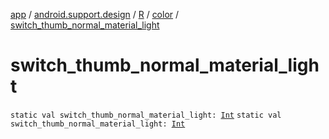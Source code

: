 [app](../../../index.md) / [android.support.design](../../index.md) / [R](../index.md) / [color](index.md) / [switch_thumb_normal_material_light](./switch_thumb_normal_material_light.md)

# switch_thumb_normal_material_light

`static val switch_thumb_normal_material_light: `[`Int`](https://kotlinlang.org/api/latest/jvm/stdlib/kotlin/-int/index.html)
`static val switch_thumb_normal_material_light: `[`Int`](https://kotlinlang.org/api/latest/jvm/stdlib/kotlin/-int/index.html)